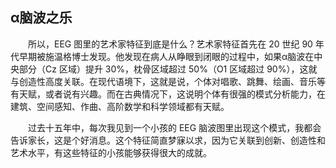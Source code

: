 ## α脑波之乐

&emsp;&emsp;所以，EEG 图里的艺术家特征到底是什么？艺术家特征首先在 20 世纪 90 年代早期被施温格博士发现。他发现在病人从睁眼到闭眼的过程中，如果α脑波在中央部分（Cz 区域）提升 30%，枕骨区域超过 50%（O1 区域超过 90%），这就与创造性高度关联。在现代语境下，这就是说，个体对唱歌、跳舞、绘画、音乐等有天赋，或者说有兴趣。而在古典情况下，这说明个体有很强的模式分析能力，在建筑、空间感知、作曲、高阶数学和科学领域都有天赋。

&emsp;&emsp;过去十五年中，每次我见到一个小孩的 EEG 脑波图里出现这个模式，我都会告诉家长，这是个好消息。这个特征简直梦寐以求，因为它关联到创新、创造性和艺术水平，有这些特征的小孩能够获得很大的成就。